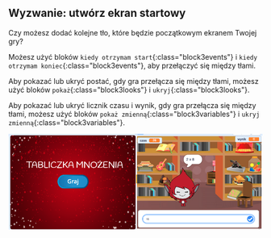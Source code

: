 ## Wyzwanie: utwórz ekran startowy

Czy możesz dodać kolejne tło, które będzie początkowym ekranem Twojej gry?

Możesz użyć bloków `kiedy otrzymam start`{:class="block3events"} i `kiedy otrzymam koniec`{:class="block3events"}, aby przełączyć się między tłami.

Aby pokazać lub ukryć postać, gdy gra przełącza się między tłami, możesz użyć bloków `pokaż`{:class="block3looks"} i `ukryj`{:class="block3looks"}.

Aby pokazać lub ukryć licznik czasu i wynik, gdy gra przełącza się między tłami, możesz użyć bloków `pokaż zmienną`{:class="block3variables"} i `ukryj zmienną`{:class="block3variables"}.

![Ekran startowy](images/brain-startscreen.png)